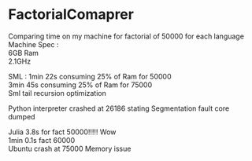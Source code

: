 FactorialComaprer
=================

Comparing time on my machine for factorial of 50000 for each language   
Machine Spec :   
6GB Ram    
2.1GHz


SML : 1min 22s consuming 25% of Ram for 50000    
      3min 45s consuming 25% of Ram for 75000   
Sml tail recursion optimization
 

Python interpreter crashed at 26186 stating Segmentation fault core 
dumped



Julia 3.8s for fact 50000!!!!! Wow   
      1min 0.1s fact 60000    
      Ubuntu crash at 75000 Memory issue
